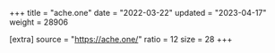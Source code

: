 +++
title = "ache.one"
date = "2022-03-22"
updated = "2023-04-17"
weight = 28906

[extra]
source = "https://ache.one/"
ratio = 12
size = 28
+++
